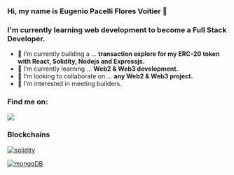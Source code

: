 ### Hi, my name is Eugenio Pacelli Flores Voitier 👋
### I'm currently learning web development to become a Full Stack Developer.

- 🔭 I’m currently building a ... **transaction explore for my ERC-20 token with React, Solidity, Nodejs and Expressjs.**
- 🌱 I’m currently learning ... **Web2 & Web3 development.**
- 👯 I’m looking to collaborate on ... **any Web2 & Web3 project.**
- 🤝 I'm interested in meeting builders.

### Find me on:
  <a href="https://twitter.com/pacelliv3" target="_blank"><img src="https://img.shields.io/badge/Twitter-1DA1F2?style=for-the-badge&logo=twitter&logoColor=white"></a>

<h3 align="left">Blockchains</h3>
<p align="left">
    <a href="https://ethereum.org/en/" target="_blank" rel="noreferrer"> <img src="https://img.shields.io/badge/Ethereum-3C3C3D?style=for-the-badge&logo=Ethereum&logoColor=white" alt="solidity"/> </a>
</p>

<p align="left">
  <a href="https://chain.link/" target="_blank" rel="noreferrer"> <img src="https://img.shields.io/badge/chainlink-375BD2?style=for-the-badge&logo=chainlink&logoColor=white" alt="mongoDB"/> </a>
</p>
